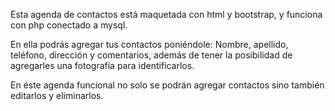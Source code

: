Esta agenda de contactos está maquetada con html y bootstrap, y funciona con php conectado a mysql.

En ella podrás agregar tus contactos poniéndole: Nombre, apellido, teléfono, dirección y comentarios, además de tener la posibilidad de agregarles una fotografía para identificarlos.

En éste agenda funcional no solo se podrán agregar contactos sino también editarlos y eliminarlos.